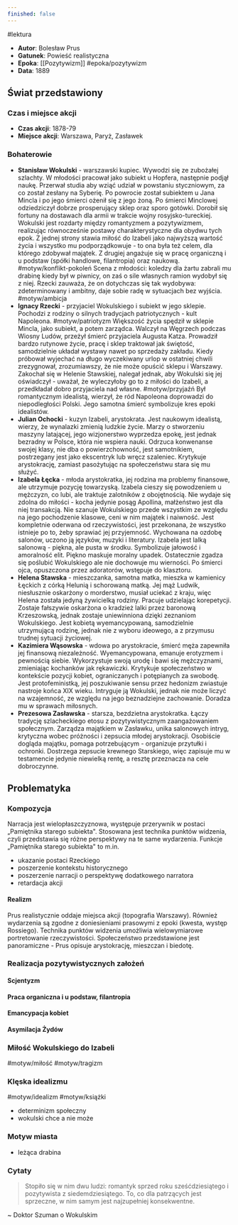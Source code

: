 ```yaml
---
finished: false
---
```

#lektura 
- **Autor**: Bolesław Prus
- **Gatunek**: Powieść realistyczna
- **Epoka**: [[Pozytywizm]] #epoka/pozytywizm 
- **Data**: 1889

## Świat przedstawiony
### Czas i miejsce akcji
- **Czas akcji**: 1878-79
- **Miejsce akcji**: Warszawa, Paryż, Zasławek
### Bohaterowie
- **Stanisław Wokulski** - warszawski kupiec. Wywodzi się ze zubożałej szlachty. W młodości pracował jako subiekt u Hopfera, następnie podjął naukę. Przerwał studia aby wziąć udział w powstaniu styczniowym, za co został zesłany na Syberię. Po powrocie został subiektem u Jana Mincla i po jego śmierci ożenił się z jego żoną. Po śmierci Minclowej odziedziczył dobrze prosperujący sklep oraz sporo gotówki. Dorobił się fortuny na dostawach dla armii w trakcie wojny rosyjsko-tureckiej. 
  Wokulski jest rozdarty między romantyzmem a pozytywizmem, realizując równocześnie postawy charakterystyczne dla obydwu tych epok. Z jednej strony stawia miłość do Izabeli jako najwyższą wartość życia i wszystko mu podporządkowuje - to ona była też celem, dla którego zdobywał majątek. Z drugiej angażuje się w pracę organiczną i u podstaw (spółki handlowe, filantropia) oraz naukową. #motyw/konflikt-pokoleń 
  Scena z młodości: koledzy dla żartu zabrali mu drabinę kiedy był w piwnicy, on zaś o sile własnych ramion wydobył się z niej. Rzecki zauważa, że on dotychczas się tak wydobywa: zdeterminowany i ambitny, daje sobie radę w sytuacjach bez wyjścia. #motyw/ambicja 
- **Ignacy Rzecki** - przyjaciel Wokulskiego i subiekt w jego sklepie. Pochodzi z rodziny o silnych tradycjach patriotycznych - kult Napoleona. #motyw/patriotyzm Większość życia spędził w sklepie Mincla, jako subiekt, a potem zarządca. Walczył na Węgrzech podczas Wiosny Ludów, przeżył śmierć przyjaciela Augusta Katza. 
  Prowadził bardzo rutynowe życie, pracę i sklep traktował jak świętość, samodzielnie układał wystawy nawet po sprzedaży zakładu. Kiedy próbował wyjechać na długo wyczekiwany urlop w ostatniej chwili zrezygnował, zrozumiawszy, że nie może opuścić sklepu i Warszawy.
  Zakochał się w Helenie Stawskiej, nalegał jednak, aby Wokulski się jej oświadczył - uważał, że wyleczyłoby go to z miłości do Izabeli, a przedkładał dobro przyjaciela nad własne. #motyw/przyjaźń
  Był romantycznym idealistą, wierzył, że ród Napoleona doprowadzi do niepodległości Polski. Jego samotna śmierć symbolizuje kres epoki idealistów. 
- **Julian Ochocki** - kuzyn Izabeli, arystokrata. Jest naukowym idealistą, wierzy, że wynalazki zmienią ludzkie życie. Marzy o stworzeniu maszyny latającej, jego wizjonerstwo wyprzedza epokę, jest jednak bezradny w Polsce, która nie wspiera nauki. 
  Odrzuca konwenanse swojej klasy, nie dba o powierzchowność, jest samotnikiem, postrzegany jest jako ekscentryk lub wręcz szaleniec. Krytykuje arystokrację, zamiast pasożytując na społeczeństwu stara się mu służyć. 
- **Izabela Łęcka** - młoda arystokratka, jej rodzina ma problemy finansowe, ale utrzymuje pozycję towarzyską. Izabela cieszy się powodzeniem u mężczyzn, co lubi, ale traktuje zalotników z obojętnością. Nie wydaje się zdolna do miłości - kocha jedynie posąg Apollina, małżeństwo jest dla niej transakcją. Nie szanuje Wokulskiego przede wszystkim ze względu na jego pochodzenie klasowe, ceni w nim majątek i naiwność. Jest kompletnie oderwana od rzeczywistości, jest przekonana, że wszystko istnieje po to, żeby sprawiać jej przyjemność. Wychowana na ozdobę salonów, uczono ją języków, muzyki i literatury. 
  Izabela jest lalką salonową - piękna, ale pusta w środku. Symbolizuje jałowość i amoralność elit. Piękno maskuje moralny upadek. 
  Ostatecznie zgadza się poślubić Wokulskiego ale nie dochowuje mu wierności. Po śmierci ojca, opuszczona przez adoratorów, wstępuje do klasztoru.
- **Helena Stawska** - mieszczanka, samotna matka, mieszka w kamienicy Łęckich z córką Helunią i schorowaną matką. Jej mąż Ludwik, niesłusznie oskarżony o morderstwo, musiał uciekać z kraju, więc Helena została jedyną żywicielką rodziny. Pracuje udzielając korepetycji.
  Zostaje fałszywie oskarżona o kradzież lalki przez baronową Krzeszowską, jednak zostaje uniewinniona dzięki zeznaniom Wokulskiego.
  Jest kobietą wyemancypowaną, samodzielnie utrzymującą rodzinę, jednak nie z wyboru ideowego, a z przymusu trudnej sytuacji życiowej.
- **Kazimiera Wąsowska** - wdowa po arystokracie, śmierć męża zapewniła jej finansową niezależność. Wyemancypowana, emanuje erotyzmem i pewnością siebie. Wykorzystuje swoją urodę i bawi się mężczyznami, zmieniając kochanków jak rękawiczki. Krytykuje społeczeństwo w kontekście pozycji kobiet, ograniczanych i potępianych za swobodę. 
  Jest protofeministką, jej poszukiwanie sensu przez hedonizm zwiastuje nastroje końca XIX wieku.
  Intryguje ją Wokulski, jednak nie może liczyć na wzajemność, ze względu na jego beznadziejne zachowanie. Doradza mu w sprawach miłosnych. 
- **Prezesowa Zasławska** - starsza, bezdzietna arystokratka. Łączy tradycję szlacheckiego etosu z pozytywistycznym zaangażowaniem społecznym. Zarządza majątkiem w Zasławku, unika salonowych intryg, krytyczna wobec próżności i zepsucia młodej arystokracji. Osobiście dogląda majątku, pomaga potrzebującym - organizuje przytułki i ochronki. Dostrzega zepsucie krewnego Starskiego, więc zapisuje mu w testamencie jedynie niewielką rentę, a resztę przeznacza na cele dobroczynne. 

## Problematyka
### Kompozycja
Narracja jest wielopłaszczyznowa, występuje przerywnik w postaci „Pamiętnika starego subiekta". Stosowana jest technika punktów widzenia, czyli przedstawia się różne perspektywy na te same wydarzenia.
Funkcje „Pamiętnika starego subiekta" to m.in. 
- ukazanie postaci Rzeckiego
- poszerzenie kontekstu historycznego
- poszerzenie narracji o perspektywę dodatkowego narratora 
- retardacja akcji
#### Realizm
Prus realistycznie oddaje miejsca akcji (topografia Warszawy). Również wydarzenia są zgodne z doniesieniami prasowymi z epoki (kwesta, występ Rossiego). Technika punktów widzenia umożliwia wielowymiarowe portretowanie rzeczywistości. 
Społeczeństwo przedstawione jest panoramiczne - Prus opisuje arystokrację, mieszczan i biedotę. 

### Realizacja pozytywistycznych założeń
#### Scjentyzm
#### Praca organiczna i u podstaw, filantropia
#### Emancypacja kobiet
#### Asymilacja Żydów
### Miłość Wokulskiego do Izabeli
#motyw/miłość #motyw/tragizm 
### Klęska idealizmu
#motyw/idealizm #motyw/książki 
- determinizm społeczny
- wokulski chce a nie może
### Motyw miasta
- leżąca drabina

### Cytaty
> Stopiło się w nim dwu ludzi: romantyk sprzed roku sześćdziesiątego i pozytywista z siedemdziesiątego. To, co dla patrzących jest sprzeczne, w nim samym jest najzupełniej konsekwentne. 
 
~ Doktor Szuman o Wokulskim